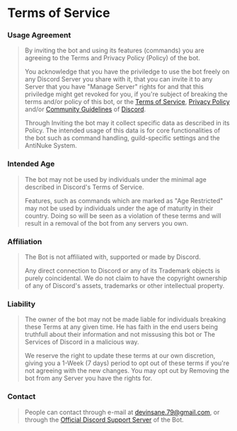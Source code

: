# Terms of Service

### Usage Agreement

> By inviting the bot and using its features (commands) you are agreeing to the Terms and Privacy Policy (Policy) of the bot.
> 
> You acknowledge that you have the priviledge to use the bot freely on any Discord Server you share with it, that you can invite it to any Server that you have "Manage Server" rights for and that this priviledge might get revoked for you, if you're subject of breaking the terms and/or policy of this bot, or the [Terms of Service](https://discord.com/terms), [Privacy Policy](https://discord.com/privacy) and/or [Community Guidelines](https://discord.com/guidelines) of [Discord](https://discord.com/).
> 
> Through Inviting the bot may it collect specific data as described in its Policy.
> The intended usage of this data is for core functionalities of the bot such as command handling, guild-specific settings and the AntiNuke System.

### Intended Age

> The bot may not be used by individuals under the minimal age described in Discord's Terms of Service.
> 
> Features, such as commands which are marked as "Age Restricted" may not be used by individuals under the age of maturity in their country. Doing so will be seen as a violation of these terms and will result in a removal of the bot from any servers you own.

### Affiliation

> The Bot is not affiliated with, supported or made by Discord.
> 
> Any direct connection to Discord or any of its Trademark objects is purely coincidental. We do not claim to have the copyright ownership of any of Discord's assets, trademarks or other intellectual property.

### Liability

> The owner of the bot may not be made liable for individuals breaking these Terms at any given time.
> He has faith in the end users being truthfull about their information and not missusing this bot or The Services of Discord in a malicious way.
> 
> We reserve the right to update these terms at our own discretion, giving you a 1-Week (7 days) period to opt out of these terms if you're not agreeing with the new changes.
> You may opt out by Removing the bot from any Server you have the rights for.

### Contact

> People can contact through e-mail at devinsane.79@gmail.com, or through the [Official Discord Support Server](https://discord.gg/sGjrd49eMK) of the Bot.
